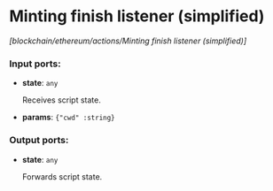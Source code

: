 # Minting finish listener (simplified)

_[blockchain/ethereum/actions/Minting finish listener (simplified)]_

### Input ports:

* __state__: ` any `

    Receives script state.


* __params__: ` {"cwd" :string} `

### Output ports:

* __state__: ` any `

    Forwards script state.


